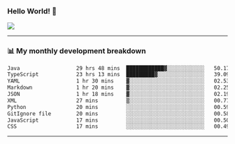 ### Hello World! 👋

<a>
  <img align="center" src="https://github-readme-stats.vercel.app/api?username=megatunger&count_private=true&include_all_commits=true&bg_color=30,56CCF2,2F80ED&title_color=fff&text_color=fff" />
</a>

------
### 📊 My monthly development breakdown

<!--START_SECTION:waka-->

```txt
Java                  29 hrs 48 mins  ████████████▓░░░░░░░░░░░░   50.17 %
TypeScript            23 hrs 13 mins  █████████▓░░░░░░░░░░░░░░░   39.09 %
YAML                  1 hr 30 mins    ▓░░░░░░░░░░░░░░░░░░░░░░░░   02.53 %
Markdown              1 hr 20 mins    ▓░░░░░░░░░░░░░░░░░░░░░░░░   02.25 %
JSON                  1 hr 18 mins    ▓░░░░░░░░░░░░░░░░░░░░░░░░   02.19 %
XML                   27 mins         ▒░░░░░░░░░░░░░░░░░░░░░░░░   00.77 %
Python                20 mins         ░░░░░░░░░░░░░░░░░░░░░░░░░   00.59 %
GitIgnore file        20 mins         ░░░░░░░░░░░░░░░░░░░░░░░░░   00.58 %
JavaScript            17 mins         ░░░░░░░░░░░░░░░░░░░░░░░░░   00.50 %
CSS                   17 mins         ░░░░░░░░░░░░░░░░░░░░░░░░░   00.49 %
```

<!--END_SECTION:waka-->

------
